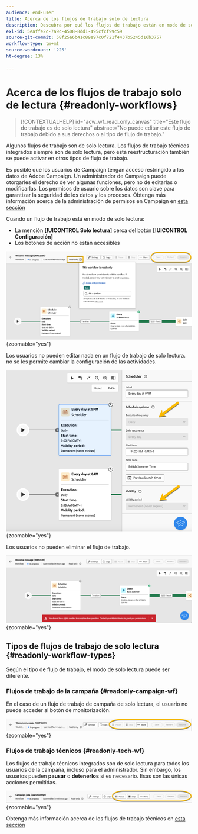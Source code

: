 ```yaml
---
audience: end-user
title: Acerca de los flujos de trabajo solo de lectura
description: Descubra por qué los flujos de trabajo están en modo de solo lectura
exl-id: 5eaffe2c-7a9c-4508-8dd1-495cfcf99c59
source-git-commit: 58f25a6b41c89e97c0f721f4437b5245d16b3757
workflow-type: tm+mt
source-wordcount: '225'
ht-degree: 13%

---
```


# Acerca de los flujos de trabajo solo de lectura {#readonly-workflows}

>[!CONTEXTUALHELP]
>id="acw_wf_read_only_canvas"
>title="Este flujo de trabajo es de solo lectura"
>abstract="No puede editar este flujo de trabajo debido a sus derechos o al tipo de flujo de trabajo."

Algunos flujos de trabajo son de solo lectura. Los flujos de trabajo técnicos integrados siempre son de solo lectura, pero esta reestructuración también se puede activar en otros tipos de flujo de trabajo.

Es posible que los usuarios de Campaign tengan acceso restringido a los datos de Adobe Campaign. Un administrador de Campaign puede otorgarles el derecho de ver algunas funciones, pero no de editarlas o modificarlas. Los permisos de usuario sobre los datos son clave para garantizar la seguridad de los datos y los procesos. Obtenga más información acerca de la administración de permisos en Campaign en [esta sección](../get-started/permissions.md)

Cuando un flujo de trabajo está en modo de solo lectura:

* La mención **[!UICONTROL Solo lectura]** cerca del botón **[!UICONTROL Configuración]**
* Los botones de acción no están accesibles

![](assets/readonly-workflow.png){zoomable="yes"}

Los usuarios no pueden editar nada en un flujo de trabajo de solo lectura. no se les permite cambiar la configuración de las actividades.

![](assets/scheduler-readonly.png){zoomable="yes"}

Los usuarios no pueden eliminar el flujo de trabajo.

![](assets/readonly-rights.png){zoomable="yes"}


## Tipos de flujos de trabajo de solo lectura {#readonly-workflow-types}

Según el tipo de flujo de trabajo, el modo de solo lectura puede ser diferente.

### Flujos de trabajo de la campaña {#readonly-campaign-wf}

En el caso de un flujo de trabajo de campaña de solo lectura, el usuario no puede acceder al botón de monitorización.

![](assets/readonly-campaign-workflow.png){zoomable="yes"}

### Flujos de trabajo técnicos {#readonly-tech-wf}

Los flujos de trabajo técnicos integrados son de solo lectura para todos los usuarios de la campaña, incluso para el administrador. Sin embargo, los usuarios pueden **pausar** o **detenerlos** si es necesario. Esas son las únicas acciones permitidas.

![](assets/readonly-technical-workflow.png){zoomable="yes"}

Obtenga más información acerca de los flujos de trabajo técnicos en [esta sección](https://experienceleague.adobe.com/en/docs/campaign/automation/workflows/introduction/wf-type/technical-workflows)

